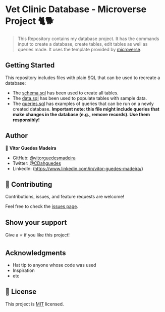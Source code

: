 # Vet Clinic Database - Microverse Project 🐈🐕

> This Repository contains my database project. It has the commands input to create a database, create tables, edit tables as well as queries made.
> It uses the template provided by [microverse](https://github.com/microverseinc/curriculum-template-databases). 


## Getting Started

This repository includes files with plain SQL that can be used to recreate a database:

- The [schema.sql](./schema.sql) has been used to create all tables.
- The [data.sql](./data.sql) has been used to populate tables with sample data.
- The [queries.sql](./queries.sql) has examples of queries that can be run on a newly created database. **Important note: this file might include queries that make changes in the database (e.g., remove records). Use them responsibly!**

## Author

👤 **Vitor Guedes Madeira**
- GitHub: [@vitorguedesmadeira](https://github.com/VitorGuedesMadeira)
- Twitter: [@CDahguedes](https://twitter.com/CDahguedes)
- LinkedIn: (https://www.linkedin.com/in/vitor-guedes-madeira/)


## 🤝 Contributing

Contributions, issues, and feature requests are welcome!

Feel free to check the [issues page](../../issues/).

## Show your support

Give a ⭐️ if you like this project!

## Acknowledgments

- Hat tip to anyone whose code was used
- Inspiration
- etc

## 📝 License

This project is [MIT](./MIT.md) licensed.